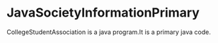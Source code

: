 # JavaSocietyInformationPrimary
CollegeStudentAssociation is a java program.It is a primary java code.
